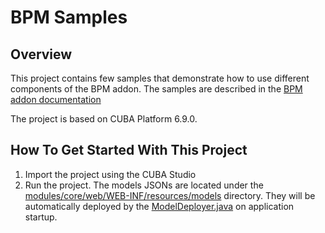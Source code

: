 # BPM Samples

## Overview

This project contains few samples that demonstrate how to use different components of the BPM addon. The samples are described in the [BPM addon documentation](https://doc.cuba-platform.com/bpm-6.9/examples.html)

The project is based on CUBA Platform 6.9.0.  

## How To Get Started With This Project

1. Import the project using the CUBA Studio
1. Run the project. The models JSONs are located under the [modules/core/web/WEB-INF/resources/models](modules/core/web/WEB-INF/resources/models) directory. They will be automatically deployed by the [ModelDeployer.java](modules/core/src/com/company/bpmsamples/core/bpm/ModelDeployer.java) on application startup.